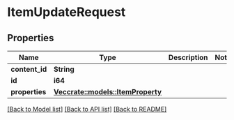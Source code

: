 # ItemUpdateRequest

## Properties

Name | Type | Description | Notes
------------ | ------------- | ------------- | -------------
**content_id** | **String** |  | 
**id** | **i64** |  | 
**properties** | [**Vec<crate::models::ItemProperty>**](ItemProperty.md) |  | 

[[Back to Model list]](../README.md#documentation-for-models) [[Back to API list]](../README.md#documentation-for-api-endpoints) [[Back to README]](../README.md)


